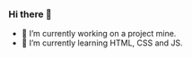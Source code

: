 ### Hi there 👋

- 🔭 I’m currently working on a project mine.
- 🌱 I’m currently learning HTML, CSS and JS.
